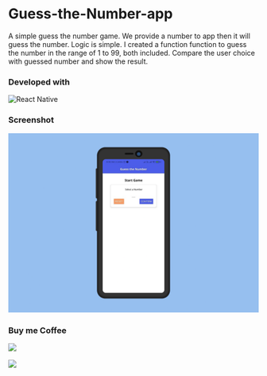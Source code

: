 ﻿# Guess-the-Number-app
A simple guess the number game. We provide a number to app then it will guess the number.
Logic is simple. I created a function function to guess the number in the range of 1 to 99, both included. 
Compare the user choice with guessed number and show the result.

### Developed with 
![React Native](https://img.shields.io/badge/react_native-%2320232a.svg?style=for-the-badge&logo=react&logoColor=%2361DAFB)

### Screenshot
![Home Page](./homepage.png)

### Buy me Coffee
[![](https://img.shields.io/badge/Ko--fi-F16061?style=for-the-badge&logo=ko-fi&logoColor=white)](https://ko-fi.com/virendrakhorwal)

![](http://ForTheBadge.com/images/badges/built-with-love.svg)
